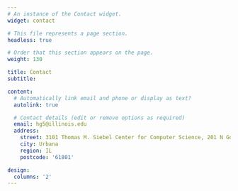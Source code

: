 ```yaml
---
# An instance of the Contact widget.
widget: contact

# This file represents a page section.
headless: true

# Order that this section appears on the page.
weight: 130

title: Contact
subtitle:

content:
  # Automatically link email and phone or display as text?
  autolink: true

  # Contact details (edit or remove options as required)
  email: hg5@illinois.edu
  address:
    street: 3101 Thomas M. Siebel Center for Computer Science, 201 N Goodwin Ave
    city: Urbana
    region: IL
    postcode: '61801'

design:
  columns: '2'
---
```

